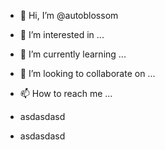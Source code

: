 - 👋 Hi, I’m @autoblossom
- 👀 I’m interested in ...
- 🌱 I’m currently learning ...
- 💞️ I’m looking to collaborate on ...
- 📫 How to reach me ...

- asdasdasd
- asdasdasd

<!---
autoblossom/autoblossom is a ✨ special ✨ repository because its `README.md` (this file) appears on your GitHub profile.
You can click the Preview link to take a look at your changes.
--->

